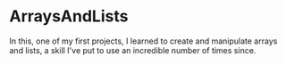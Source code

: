 # ArraysAndLists

In this, one of my first projects, I learned to create 
and manipulate arrays and lists, a skill I've put to use
an incredible number of times since.